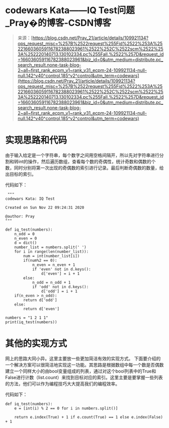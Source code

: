 <!--yml
category: codewars
date: 2022-08-13 11:41:49
-->

# codewars Kata——IQ Test问题_Pray�的博客-CSDN博客

> 来源：[https://blog.csdn.net/Pray_21/article/details/109921134?ops_request_misc=%257B%2522request%255Fid%2522%253A%2522166036059116782388023961%2522%252C%2522scm%2522%253A%252220140713.130102334.pc%255Fall.%2522%257D&request_id=166036059116782388023961&biz_id=0&utm_medium=distribute.pc_search_result.none-task-blog-2~all~first_rank_ecpm_v1~rank_v31_ecpm-24-109921134-null-null.142^v40^control,185^v2^control&utm_term=codewars](https://blog.csdn.net/Pray_21/article/details/109921134?ops_request_misc=%257B%2522request%255Fid%2522%253A%2522166036059116782388023961%2522%252C%2522scm%2522%253A%252220140713.130102334.pc%255Fall.%2522%257D&request_id=166036059116782388023961&biz_id=0&utm_medium=distribute.pc_search_result.none-task-blog-2~all~first_rank_ecpm_v1~rank_v31_ecpm-24-109921134-null-null.142^v40^control,185^v2^control&utm_term=codewars)

# 实现思路和代码

由于输入给定是一个字符串，每个数字之间用空格间隔开，所以先对字符串进行分割和转int的操作，然后遍历数组，查看每个数的奇偶性，统计奇数和偶数的个数，同时分别将第一次出现的奇偶数的索引进行记录。最后判断奇偶数的数量，给出目标的索引。

代码如下：

```
 """
codewars Kata: IQ Test

Created on Sun Nov 22 09:24:31 2020

@author: Pray
"""

def iq_test(numbers):
    n_odd = 0
    n_even = 0
    d = dict()
    number_list = numbers.split(' ')
    for i in range(len(number_list)):
        num = int(number_list[i])
        if(num%2 == 0):
            n_even = n_even + 1
            if 'even' not in d.keys():
                d['even'] = i + 1
        else:
            n_odd = n_odd + 1
            if 'odd' not in d.keys():
                d['odd'] = i + 1
    if(n_even > n_odd):
        return d['odd']
    else:
        return d['even']

numbers = "1 2 1 1"
print(iq_test(numbers)) 
```

# 其他的实现方式

网上的思路大同小异。这里主要放一些更加简洁有效的实现方式。
下面要介绍的一个解决方案可以很简洁地实现这一功能。其思路是根据数组中每一个数是否偶数建立一个同样大小的由bool变量组成的列表，通过对这个bool列表中的True和False进行计数（list.count）来找到目标对应的索引。这里主要是要掌握一些列表的方法，他们可以作为编程技巧大大提高我们的编程效率。

代码如下：

```
def iq_test(numbers):
    e = [int(i) % 2 == 0 for i in numbers.split()]

    return e.index(True) + 1 if e.count(True) == 1 else e.index(False) + 1 
```